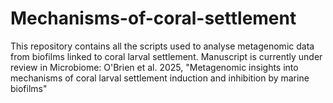 # Mechanisms-of-coral-settlement
This repository contains all the scripts used to analyse metagenomic data from biofilms linked to coral larval settlement. Manuscript is currently under review in Microbiome: O'Brien et al. 2025, "Metagenomic insights into mechanisms of coral larval settlement induction and inhibition by marine biofilms"
